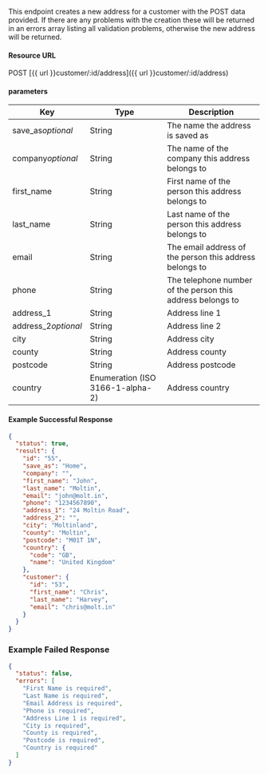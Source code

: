 <!--
@title Create new customer address
@author Moltin Ltd
@description Creates a new address for a specified customer

@sidebar 1
@family Address
@rate No
@auth Yes
@format JSON
@http POST
@version beta
-->

This endpoint creates a new address for a customer with the POST data provided. If there are any problems with the creation these will be returned in an errors array listing all validation problems, otherwise the new address will be returned.


#### Resource URL
POST [{{ url }}customer/:id/address]({{ url }}customer/:id/address)


#### parameters
Key | Type | Description
--- | ---- | -----------
save_as*optional* | String | The name the address is saved as
company*optional* | String | The name of the company this address belongs to
first_name | String | First name of the person this address belongs to
last_name | String | Last name of the person this address belongs to
email | String | The email address of the person this address belongs to
phone | String | The telephone number of the person this address belongs to
address_1 | String | Address line 1
address_2*optional* | String | Address line 2
city | String | Address city
county | String | Address county
postcode | String | Address postcode
country | Enumeration (ISO 3166-1-alpha-2) | Address country

<!--code-->
#### Example Successful Response
``` json
{
  "status": true,
  "result": {
    "id": "55",
    "save_as": "Home",
    "company": "",
    "first_name": "John",
    "last_name": "Moltin",
    "email": "john@molt.in",
    "phone": "1234567890",
    "address_1": "24 Moltin Road",
    "address_2": "",
    "city": "Moltinland",
    "county": "Moltin",
    "postcode": "M01T 1N",
    "country": {
      "code": "GB",
      "name": "United Kingdom"
    },
    "customer": {
      "id": "53",
      "first_name": "Chris",
      "last_name": "Harvey",
      "email": "chris@molt.in"
    }
  }
}
```


### Example Failed Response
``` json
{
  "status": false,
  "errors": [
    "First Name is required",
    "Last Name is required",
    "Email Address is required",
    "Phone is required",
    "Address Line 1 is required",
    "City is required",
    "County is required",
    "Postcode is required",
    "Country is required"
  ]
}
```
<!--/code-->